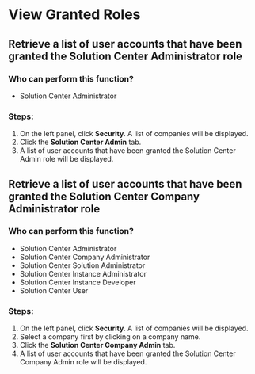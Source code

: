 # View Granted Roles

## Retrieve a list of user accounts that have been granted the Solution Center Administrator role

### Who can perform this function?
* Solution Center Administrator

### Steps:
1. On the left panel, click **Security**. A list of companies will be displayed.
2. Click the **Solution Center Admin** tab.
3. A list of user accounts that have been granted the Solution Center Admin role will be displayed.

## Retrieve a list of user accounts that have been granted the Solution Center Company Administrator role

### Who can perform this function?
* Solution Center Administrator
* Solution Center Company Administrator
* Solution Center Solution Administrator
* Solution Center Instance Administrator
* Solution Center Instance Developer
* Solution Center User

### Steps:
1. On the left panel, click **Security**. A list of companies will be displayed.
2. Select a company first by clicking on a company name.
3. Click the **Solution Center Company Admin** tab.
3. A list of user accounts that have been granted the Solution Center Company Admin role will be displayed.
